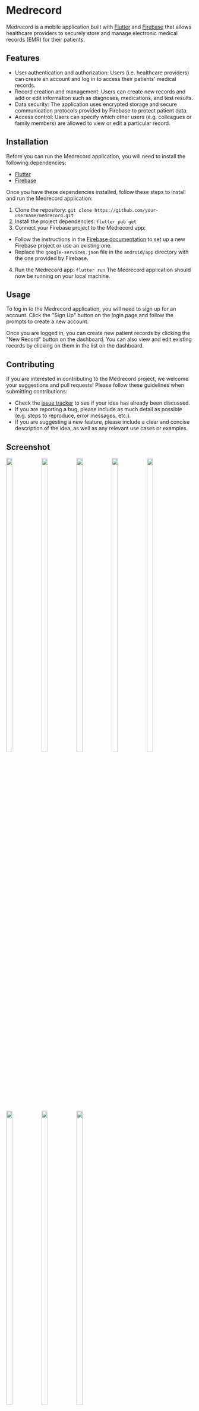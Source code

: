 
# Medrecord

Medrecord is a mobile application built with [Flutter](https://flutter.dev/) and [Firebase](https://firebase.google.com/) that allows healthcare providers to securely store and manage electronic medical records (EMR) for their patients.

## Features

- User authentication and authorization: Users (i.e. healthcare providers) can create an account and log in to access their patients' medical records.
- Record creation and management: Users can create new records and add or edit information such as diagnoses, medications, and test results.
- Data security: The application uses encrypted storage and secure communication protocols provided by Firebase to protect patient data.
- Access control: Users can specify which other users (e.g. colleagues or family members) are allowed to view or edit a particular record.

## Installation

Before you can run the Medrecord application, you will need to install the following dependencies:

- [Flutter](https://flutter.dev/docs/get-started/install)
- [Firebase](https://firebase.google.com/docs/flutter/setup)

Once you have these dependencies installed, follow these steps to install and run the Medrecord application:

1. Clone the repository:
```git clone https://github.com/your-username/medrecord.git```
2. Install the project dependencies:
```flutter pub get```
3. Connect your Firebase project to the Medrecord app:
- Follow the instructions in the [Firebase documentation](https://firebase.google.com/docs/flutter/setup) to set up a new Firebase project or use an existing one.
- Replace the `google-services.json` file in the `android/app` directory with the one provided by Firebase.
4. Run the Medrecord app:
```flutter run```
The Medrecord application should now be running on your local machine.

## Usage

To log in to the Medrecord application, you will need to sign up for an account. Click the "Sign Up" button on the login page and follow the prompts to create a new account.

Once you are logged in, you can create new patient records by clicking the "New Record" button on the dashboard. You can also view and edit existing records by clicking on them in the list on the dashboard.

## Contributing 



If you are interested in contributing to the Medrecord project, we welcome your suggestions and pull requests! Please follow these guidelines when submitting contributions:

- Check the [issue tracker](https://github.com/your-username/medrecord/issues) to see if your idea has already been discussed.
- If you are reporting a bug, please include as much detail as possible (e.g. steps to reproduce, error messages, etc.).
- If you are suggesting a new feature, please include a clear and concise description of the idea, as well as any relevant use cases or examples.

## Screenshot 
<span>
<img src="https://github.com/garima-pachori/Nutri-health/blob/main/assets/images/Pick1.jpg" width="18%" height="45%">
<img src="https://github.com/garima-pachori/Nutri-health/blob/main/assets/images/Pick2.jpg" width="18%" height="45%">
<img src="https://github.com/garima-pachori/Nutri-health/blob/main/assets/images/Pick3.jpg" width="18%" height="45%">
<img src="https://github.com/garima-pachori/Nutri-health/blob/main/assets/images/Pick4.jpg" width="18%" height="45%">
<img src="https://github.com/garima-pachori/Nutri-health/blob/main/assets/images/Pick5.jpg" width="18%" height="45%">
<img src="https://github.com/garima-pachori/Nutri-health/blob/main/assets/images/Pick6.jpg" width="18%" height="45%">
<img src="https://github.com/garima-pachori/Nutri-health/blob/main/assets/images/Pick7.jpg" width="18%" height="45%">
<img src="https://github.com/garima-pachori/Nutri-health/blob/main/assets/images/Pick8.jpg" width="18%" height="45%">
</span>
